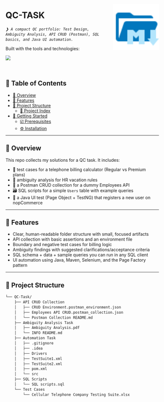 <div align="left" style="position: relative;">
<img src="https://raw.githubusercontent.com/PKief/vscode-material-icon-theme/ec559a9f6bfd399b82bb44393651661b08aaf7ba/icons/folder-markdown-open.svg" align="right" width="30%" style="margin: -20px 0 0 20px;">
<h1>QC-TASK</h1>
<p align="left">
	<em><code>❯ A compact QC portfolio: Test Design, Ambiguity Analysis, API CRUD (Postman), SQL basics, and Java UI automation.</code></em>
</p>
<p align="left">Built with the tools and technologies:</p>
<p align="left">
	<a href="https://skillicons.dev">
		<img src="https://skillicons.dev/icons?i=java,maven,selenium,postman,mysql,sqlite,md">
	</a>
</p>
</div>
<br clear="right">

## 🔗 Table of Contents

- [📍 Overview](#-overview)
- [👾 Features](#-features)
- [📁 Project Structure](#-project-structure)
  - [📂 Project Index](#-project-index)
- [🚀 Getting Started](#-getting-started)
  - [☑️ Prerequisites](#-prerequisites)
  - [⚙️ Installation](#-installation)

---

## 📍 Overview

This repo collects my solutions for a QC task. It includes:
- 🧪 test cases for a telephone billing calculator (Regular vs Premium plans)
- 🧭 ambiguity analysis for HR vacation rules
- 🔌 a Postman CRUD collection for a dummy Employees API
- 🗃️ SQL scripts for a simple `Users` table with example queries
- 🤖 a Java UI test (Page Object + TestNG) that registers a new user on nopCommerce

---

## 👾 Features

- Clear, human-readable folder structure with small, focused artifacts
- API collection with basic assertions and an environment file
- Boundary and negative test cases for billing logic
- Ambiguity findings with suggested clarifications/acceptance criteria
- SQL schema + data + sample queries you can run in any SQL client
- UI automation using Java, Maven, Selenium, and the Page Factory pattern

---

## 📁 Project Structure

```sh
└── QC-Task/
    ├── API CRUD Collection
    │   ├── CRUD Environment.postman_environment.json
    │   ├── Employees API CRUD.postman_collection.json
    │   └── Postman Collection README.md
    ├── Ambiguity Analysis Task
    │   ├── Ambiguity Analysis.pdf
    │   └── INFO README.md
    ├── Automation Task
    │   ├── .gitignore
    │   ├── .idea
    │   ├── Drivers
    │   ├── TestSuite1.xml
    │   ├── TestSuite2.xml
    │   ├── pom.xml
    │   └── src
    ├── SQL Scripts
    │   └── SQL scripts.sql
    └── Test Cases
        └── Cellular Telephone Company Testing Suite.xlsx
